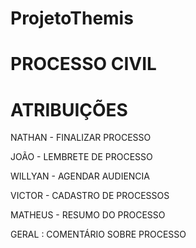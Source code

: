 # ProjetoThemis

# PROCESSO CIVIL


# ATRIBUIÇÕES


NATHAN - FINALIZAR PROCESSO 

JOÃO - LEMBRETE DE PROCESSO

WILLYAN - AGENDAR AUDIENCIA

VICTOR - CADASTRO DE PROCESSOS

MATHEUS - RESUMO DO PROCESSO

GERAL : COMENTÁRIO SOBRE PROCESSO




